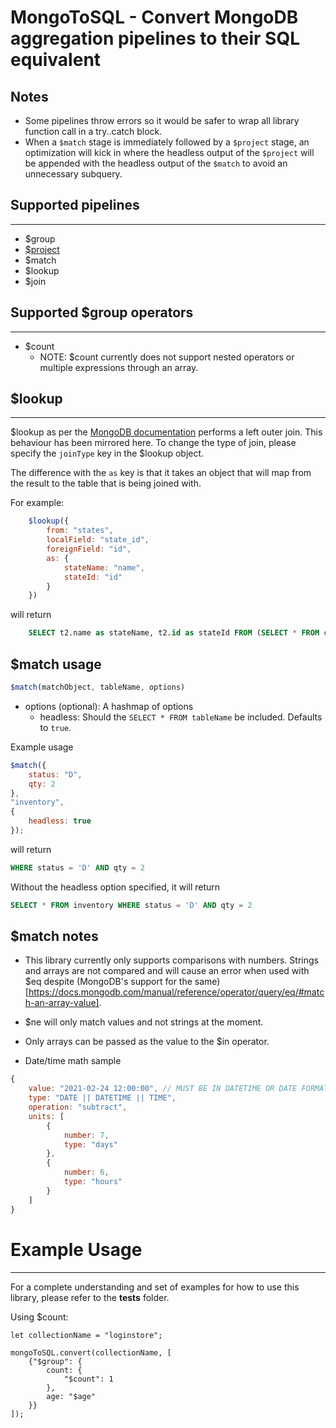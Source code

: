 # MongoToSQL - Convert MongoDB aggregation pipelines to their SQL equivalent


## Notes
* Some pipelines throw errors so it would be safer to wrap all library function call in a try..catch block.
* When a `$match` stage is immediately followed by a `$project` stage, an optimization will kick in where the headless output of the `$project` will be appended with the headless output of the `$match` to avoid an unnecessary subquery. 

## Supported pipelines
----
* $group
* [$project](docs/project.md)
* $match
* $lookup
* $join

## Supported $group operators
----
* $count
    * NOTE: $count currently does not support nested operators or multiple expressions through an array.

## $lookup
----
$lookup as per the [MongoDB documentation](https://docs.mongodb.com/manual/reference/operator/aggregation/lookup/) performs a left outer join. This behaviour has been mirrored here. To change the type of join, please specify the `joinType` key in the $lookup object.

The difference with the `as` key is that it takes an object that will map from the result to the table that is being joined with.

For example:
```javascript
    $lookup({
        from: "states",
        localField: "state_id",
        foreignField: "id",
        as: {
            stateName: "name",
            stateId: "id"
        }
    })
```
will return

```sql
    SELECT t2.name as stateName, t2.id as stateId FROM (SELECT * FROM currentTable) t1 LEFT JOIN (SELECT * FROM states) t2 ON t1.state_id = t2.id
```

## $match usage
```javascript
$match(matchObject, tableName, options)
```

* options (optional): A hashmap of options 
    * headless: Should the `SELECT * FROM tableName` be included. Defaults to `true`.

Example usage
```javascript
$match({
    status: "D",
    qty: 2
}, 
"inventory", 
{
    headless: true
});
```
will return

```sql
WHERE status = 'D' AND qty = 2
```

Without the headless option specified, it will return
```sql
SELECT * FROM inventory WHERE status = 'D' AND qty = 2
```


## $match notes
* This library currently only supports comparisons with numbers. Strings and arrays are not compared and will cause an error when used with $eq despite (MongoDB's support for the same)[https://docs.mongodb.com/manual/reference/operator/query/eq/#match-an-array-value].

* $ne will only match values and not strings at the moment.

* Only arrays can be passed as the value to the $in operator.

* Date/time math sample
```js
{
    value: "2021-02-24 12:00:00", // MUST BE IN DATETIME OR DATE FORMAT. TIME ALONE WILL NOT WORK
    type: "DATE || DATETIME || TIME",
    operation: "subtract",
    units: [
        {
            number: 7,
            type: "days"
        },
        {
            number: 6,
            type: "hours"
        }
    ]
}
```


# Example Usage
-------
For a complete understanding and set of examples for how to use this library, please refer to the **tests** folder.

Using $count:
```
let collectionName = "loginstore";

mongoToSQL.convert(collectionName, [
    {"$group": {
        count: {
            "$count": 1
        },
        age: "$age"
    }}
]);
```
